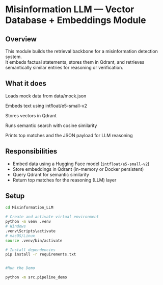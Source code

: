 # Misinformation LLM — Vector Database + Embeddings Module

## Overview
This module builds the retrieval backbone for a misinformation detection system.  
It embeds factual statements, stores them in Qdrant, and retrieves semantically similar entries for reasoning or verification.

## What it does
Loads mock data from data/mock.json

Embeds text using intfloat/e5-small-v2

Stores vectors in Qdrant

Runs semantic search with cosine similarity

Prints top matches and the JSON payload for LLM reasoning

## Responsibilities
- Embed data using a Hugging Face model (`intfloat/e5-small-v2`)
- Store embeddings in Qdrant (in-memory or Docker persistent)
- Query Qdrant for semantic similarity
- Return top matches for the reasoning (LLM) layer

## Setup
```bash
cd Misinformation_LLM

# Create and activate virtual environment
python -m venv .venv
# Windows
.venv\Scripts\activate
# macOS/Linux
source .venv/bin/activate

# Install dependencies
pip install -r requirements.txt


#Run the Demo

python -m src.pipeline_demo
